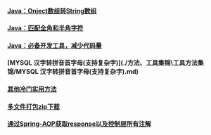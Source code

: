 
#### [Java：Onject数组转String数组](./方法、工具集锦\工具方法集锦/Java：Onject数组转String数组.md)
#### [Java：匹配全角和半角字符](./方法、工具集锦\工具方法集锦/Java：匹配全角和半角字符.md)
#### [Java：必备开发工具，减少代码量](./方法、工具集锦\工具方法集锦/Java：必备开发工具，减少代码量.md)
#### [MYSQL 汉字转拼音首字母(支持复杂字)](./方法、工具集锦\工具方法集锦/MYSQL 汉字转拼音首字母(支持复杂字).md)
#### [其他冷门实用方法](./方法、工具集锦\工具方法集锦/其他冷门实用方法.md)
#### [多文件打包zip下载](./方法、工具集锦\工具方法集锦/多文件打包zip下载.md)
#### [通过Spring-AOP获取response以及控制层所有注解](./方法、工具集锦\工具方法集锦/通过Spring-AOP获取response以及控制层所有注解.md)